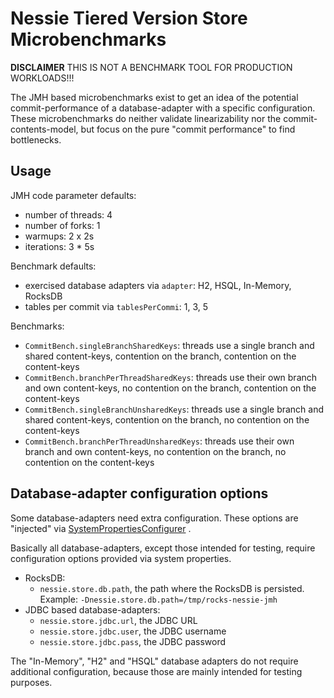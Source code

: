 # Nessie Tiered Version Store Microbenchmarks

**DISCLAIMER** THIS IS NOT A BENCHMARK TOOL FOR PRODUCTION WORKLOADS!!!

The JMH based microbenchmarks exist to get an idea of the potential commit-performance of a
database-adapter with a specific configuration. These microbenchmarks do neither validate
linearizability nor the commit-contents-model, but focus on the pure "commit performance" to find
bottlenecks.

## Usage

JMH code parameter defaults:

* number of threads: 4
* number of forks: 1
* warmups: 2 x 2s
* iterations: 3 * 5s

Benchmark defaults:

* exercised database adapters via `adapter`: H2, HSQL, In-Memory, RocksDB
* tables per commit via `tablesPerCommi`: 1, 3, 5

Benchmarks:

* `CommitBench.singleBranchSharedKeys`: threads use a single branch and shared content-keys,
  contention on the branch, contention on the content-keys
* `CommitBench.branchPerThreadSharedKeys`: threads use their own branch and own content-keys, no
  contention on the branch, contention on the content-keys
* `CommitBench.singleBranchUnsharedKeys`: threads use a single branch and shared content-keys,
  contention on the branch, no contention on the content-keys
* `CommitBench.branchPerThreadUnsharedKeys`: threads use their own branch and own content-keys, no
  contention on the branch, no contention on the content-keys

## Database-adapter configuration options

Some database-adapters need extra configuration. These options are "injected" via
[SystemPropertiesConfigurer](../adapter/src/main/java/org/projectnessie/versioned/tiered/adapter/SystemPropertiesConfigurer.java)
.

Basically all database-adapters, except those intended for testing, require configuration options
provided via system properties.

* RocksDB:
  * `nessie.store.db.path`, the path where the RocksDB is persisted.
    Example: `-Dnessie.store.db.path=/tmp/rocks-nessie-jmh`
* JDBC based database-adapters:
  * `nessie.store.jdbc.url`, the JDBC URL
  * `nessie.store.jdbc.user`, the JDBC username
  * `nessie.store.jdbc.pass`, the JDBC password

The "In-Memory", "H2" and "HSQL" database adapters do not require additional configuration, because
those are mainly intended for testing purposes.
